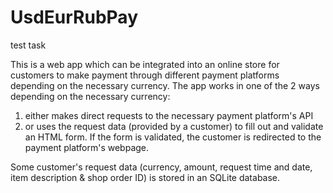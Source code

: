 # UsdEurRubPay
test task

This is a web app which can be integrated into an online store for customers to make payment through different payment platforms depending on the necessary currency. The app works in one of the 2 ways depending on the necessary currency:

1) either makes direct requests to the necessary payment platform's API
2) or uses the request data (provided by a customer) to fill out and validate an HTML form. If the form is validated, the customer is redirected to the payment platform's webpage.

Some customer's request data (currency, amount, request time and date, item description & shop order ID) is stored in an SQLite database.
